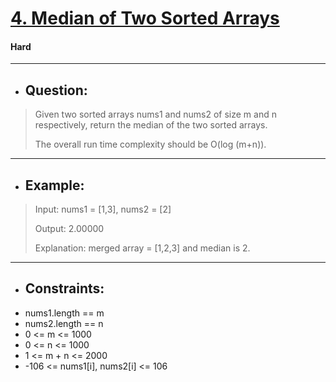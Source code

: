# [4. Median of Two Sorted Arrays](https://leetcode.com/problems/median-of-two-sorted-arrays/)
#### Hard

---
- ## Question:
> Given two sorted arrays nums1 and nums2 of size m and n respectively, return the median of the two sorted arrays.
>
> The overall run time complexity should be O(log (m+n)).
---
- ## Example:
> Input: nums1 = [1,3], nums2 = [2]
>
> Output: 2.00000
>
> Explanation: merged array = [1,2,3] and median is 2.
>
---
- ## Constraints:
- nums1.length == m
- nums2.length == n
- 0 <= m <= 1000
- 0 <= n <= 1000
- 1 <= m + n <= 2000
- -106 <= nums1[i], nums2[i] <= 106